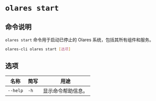 # `olares start`

## 命令说明
`olares start` 命令用于启动已停止的 Olares 系统，包括其所有组件和服务。
```bash
olares-cli olares start [选项]
```

## 选项

| 名称	      | 简写   | 用途        |
|----------|------|-----------|
| `--help` | `-h` | 显示命令帮助信息。 |
